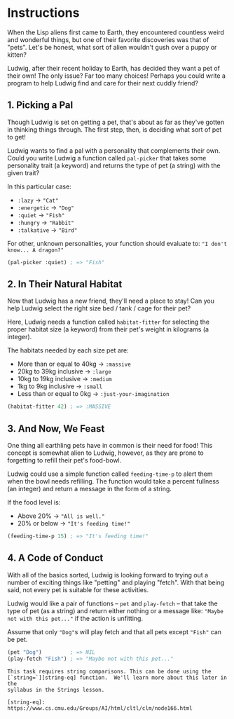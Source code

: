 # Instructions

When the Lisp aliens first came to Earth, they encountered countless weird and
wonderful things, but one of their favorite discoveries was that of
"pets". Let's be honest, what sort of alien wouldn't gush over a puppy or
kitten?

Ludwig, after their recent holiday to Earth, has decided they want a pet of their
own! The only issue? Far too many choices! Perhaps you could write a program to
help Ludwig find and care for their next cuddly friend?

## 1. Picking a Pal

Though Ludwig is set on getting a pet, that's about as far as they've gotten in
thinking things through. The first step, then, is deciding what sort of pet to
get!

Ludwig wants to find a pal with a personality that complements their own. Could
you write Ludwig a function called `pal-picker` that takes some personality
trait (a keyword) and returns the type of pet (a string) with the given trait?

In this particular case:

- `:lazy` -> `"Cat"`
- `:energetic` -> `"Dog"`
- `:quiet` -> `"Fish"`
- `:hungry` -> `"Rabbit"`
- `:talkative` -> `"Bird"`

For other, unknown personalities, your function should evaluate to: `"I don't know... A dragon?"`

```lisp
(pal-picker :quiet) ; => "Fish"
```

## 2. In Their Natural Habitat

Now that Ludwig has a new friend, they'll need a place to stay! Can you help
Ludwig select the right size bed / tank / cage for their pet?

Here, Ludwig needs a function called `habitat-fitter` for selecting the proper
habitat size (a keyword) from their pet's weight in kilograms (a integer).

The habitats needed by each size pet are:

- More than or equal to 40kg -> `:massive`
- 20kg to 39kg inclusive -> `:large`
- 10kg to 19kg inclusive -> `:medium`
- 1kg to 9kg inclusive -> `:small`
- Less than or equal to 0kg -> `:just-your-imagination`

```lisp
(habitat-fitter 42) ; => :MASSIVE
```

## 3. And Now, We Feast

One thing all earthling pets have in common is their need for food! This concept
is somewhat alien to Ludwig, however, as they are prone to forgetting to refill their
pet's food-bowl.

Ludwig could use a simple function called `feeding-time-p` to alert them when the
bowl needs refilling. The function would take a percent fullness (an integer)
and return a message in the form of a string.

If the food level is:

- Above 20% -> `"All is well."`
- 20% or below -> `"It's feeding time!"`

```lisp
(feeding-time-p 15) ; => "It's feeding time!"
```

## 4. A Code of Conduct

With all of the basics sorted, Ludwig is looking forward to trying out a number
of exciting things like "petting" and playing "fetch". With that being said, not
every pet is suitable for these activities.

Ludwig would like a pair of functions – `pet` and `play-fetch` – that take the
type of pet (as a string) and return either nothing or a message like: `"Maybe not with this pet..."` if the action is unfitting.

Assume that only `"Dog"`s will play fetch and that all pets except `"Fish"` can
be pet.

```lisp
(pet "Dog")         ; => NIL
(play-fetch "Fish") ; => "Maybe not with this pet..."
```

~~~~exercism/note
This task requires string comparisons. This can be done using the
[`string=`][string-eq] function.  We'll learn more about this later in the
syllabus in the Strings lesson.

[string-eq]: https://www.cs.cmu.edu/Groups/AI/html/cltl/clm/node166.html
~~~~
